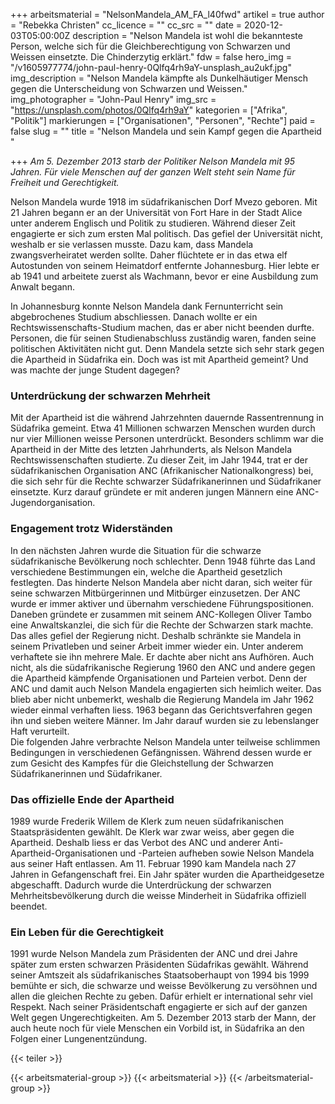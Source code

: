 +++
arbeitsmaterial = "NelsonMandela_AM_FA_l40fwd"
artikel = true
author = "Rebekka Christen"
cc_licence = ""
cc_src = ""
date = 2020-12-03T05:00:00Z
description = "Nelson Mandela ist wohl die bekannteste Person, welche sich für die Gleichberechtigung von Schwarzen und Weissen einsetzte. Die Chinderzytig erklärt."
fdw = false
hero_img = "/v1605977774/john-paul-henry-0Qlfq4rh9aY-unsplash_au2ukf.jpg"
img_description = "Nelson Mandela kämpfte als Dunkelhäutiger Mensch gegen die Unterscheidung von Schwarzen und Weissen."
img_photographer = "John-Paul Henry"
img_src = "https://unsplash.com/photos/0Qlfq4rh9aY"
kategorien = ["Afrika", "Politik"]
markierungen = ["Organisationen", "Personen", "Rechte"]
paid = false
slug = ""
title = "Nelson Mandela und sein Kampf gegen die Apartheid "

+++
_Am 5. Dezember 2013 starb der Politiker Nelson Mandela mit 95 Jahren. Für viele Menschen auf der ganzen Welt steht sein Name für Freiheit und Gerechtigkeit._

Nelson Mandela wurde 1918 im südafrikanischen Dorf Mvezo geboren. Mit 21 Jahren begann er an der Universität von Fort Hare in der Stadt Alice unter anderem Englisch und Politik zu studieren. Während dieser Zeit engagierte er sich zum ersten Mal politisch. Das gefiel der Universität nicht, weshalb er sie verlassen musste. Dazu kam, dass Mandela zwangsverheiratet werden sollte. Daher flüchtete er in das etwa elf Autostunden von seinem Heimatdorf entfernte Johannesburg. Hier lebte er ab 1941 und arbeitete zuerst als Wachmann, bevor er eine Ausbildung zum Anwalt begann.

In Johannesburg konnte Nelson Mandela dank Fernunterricht sein abgebrochenes Studium abschliessen. Danach wollte er ein Rechtswissenschafts-Studium machen, das er aber nicht beenden durfte. Personen, die für seinen Studienabschluss zuständig waren, fanden seine politischen Aktivitäten nicht gut. Denn Mandela setzte sich sehr stark gegen die Apartheid in Südafrika ein. Doch was ist mit Apartheid gemeint? Und was machte der junge Student dagegen?

### Unterdrückung der schwarzen Mehrheit

Mit der Apartheid ist die während Jahrzehnten dauernde Rassentrennung in Südafrika gemeint. Etwa 41 Millionen schwarzen Menschen wurden durch nur vier Millionen weisse Personen unterdrückt. Besonders schlimm war die Apartheid in der Mitte des letzten Jahrhunderts, als Nelson Mandela Rechtswissenschaften studierte. Zu dieser Zeit, im Jahr 1944, trat er der südafrikanischen Organisation ANC (Afrikanischer Nationalkongress) bei, die sich sehr für die Rechte schwarzer Südafrikanerinnen und Südafrikaner einsetzte. Kurz darauf gründete er mit anderen jungen Männern eine ANC-Jugendorganisation.

### Engagement trotz Widerständen

In den nächsten Jahren wurde die Situation für die schwarze südafrikanische Bevölkerung noch schlechter. Denn 1948 führte das Land verschiedene Bestimmungen ein, welche die Apartheid gesetzlich festlegten. Das hinderte Nelson Mandela aber nicht daran, sich weiter für seine schwarzen Mitbürgerinnen und Mitbürger einzusetzen. Der ANC wurde er immer aktiver und übernahm verschiedene Führungspositionen. Daneben gründete er zusammen mit seinem ANC-Kollegen Oliver Tambo eine Anwaltskanzlei, die sich für die Rechte der Schwarzen stark machte. Das alles gefiel der Regierung nicht. Deshalb schränkte sie Mandela in seinem Privatleben und seiner Arbeit immer wieder ein. Unter anderem verhaftete sie ihn mehrere Male. Er dachte aber nicht ans Aufhören. Auch nicht, als die südafrikanische Regierung 1960 den ANC und andere gegen die Apartheid kämpfende Organisationen und Parteien verbot. Denn der ANC und damit auch Nelson Mandela engagierten sich heimlich weiter. Das blieb aber nicht unbemerkt, weshalb die Regierung Mandela im Jahr 1962 wieder einmal verhaften liess. 1963 begann das Gerichtsverfahren gegen ihn und sieben weitere Männer. Im Jahr darauf wurden sie zu lebenslanger Haft verurteilt.  
Die folgenden Jahre verbrachte Nelson Mandela unter teilweise schlimmen Bedingungen in verschiedenen Gefängnissen. Während dessen wurde er zum Gesicht des Kampfes für die Gleichstellung der Schwarzen Südafrikanerinnen und Südafrikaner.

### Das offizielle Ende der Apartheid

1989 wurde Frederik Willem de Klerk zum neuen südafrikanischen Staatspräsidenten gewählt. De Klerk war zwar weiss, aber gegen die Apartheid. Deshalb liess er das Verbot des ANC und anderer Anti-Apartheid-Organisationen und -Parteien aufheben sowie Nelson Mandela aus seiner Haft entlassen. Am 11. Februar 1990 kam Mandela nach 27 Jahren in Gefangenschaft frei. Ein Jahr später wurden die Apartheidgesetze abgeschafft. Dadurch wurde die Unterdrückung der schwarzen Mehrheitsbevölkerung durch die weisse Minderheit in Südafrika offiziell beendet.

### Ein Leben für die Gerechtigkeit

1991 wurde Nelson Mandela zum Präsidenten der ANC und drei Jahre später zum ersten schwarzen Präsidenten Südafrikas gewählt. Während seiner Amtszeit als südafrikanisches Staatsoberhaupt von 1994 bis 1999 bemühte er sich, die schwarze und weisse Bevölkerung zu versöhnen und allen die gleichen Rechte zu geben. Dafür erhielt er international sehr viel Respekt. Nach seiner Präsidentschaft engagierte er sich auf der ganzen Welt gegen Ungerechtigkeiten. Am 5. Dezember 2013 starb der Mann, der auch heute noch für viele Menschen ein Vorbild ist, in Südafrika an den Folgen einer Lungenentzündung.

{{< teiler >}}

{{< arbeitsmaterial-group >}}
{{< arbeitsmaterial >}}
{{< /arbeitsmaterial-group >}}
